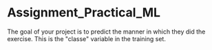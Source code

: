 # Assignment_Practical_ML
The goal of your project is to predict the manner in which they did the exercise. This is the "classe" variable in the training set.

